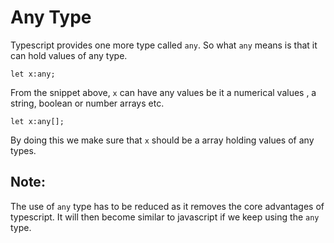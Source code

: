 # Any Type

Typescript provides one more type called `any`. So what `any` means is that it can hold values of any type.<br>

```
let x:any;
```
From the snippet above, `x` can have any values be it a numerical values , a string, boolean or number arrays etc.

```
let x:any[];
```
By doing this we make sure that `x` should be a array holding values of any types.

## Note:

The use of `any` type has to be reduced as it removes the core advantages of typescript. It will then become similar to javascript if we keep using the `any` type.
